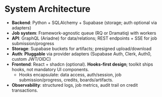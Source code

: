 # System Architecture

- **Backend**: Python + SQLAlchemy + Supabase (storage; auth optional via adapters)
- **Job system**: Framework-agnostic queue (RQ or Dramatiq) with workers
- **API**: GraphQL (Ariadne) for data/relations; REST endpoints + SSE for job submission/progress
- **Storage**: Supabase buckets for artifacts; presigned upload/download
- **Auth**: **Pluggable** via provider adapters (Supabase Auth, Clerk, Auth0, custom JWT/OIDC)
- **Frontend**: React + shadcn (optional). **Hooks-first design**; toolkit ships hooks, not mandatory UI components.
  - Hooks encapsulate: data access, auth/session, job submission/progress, credits, boards/artifacts.
- **Observability**: structured logs, job metrics, audit trail on credit transactions.
